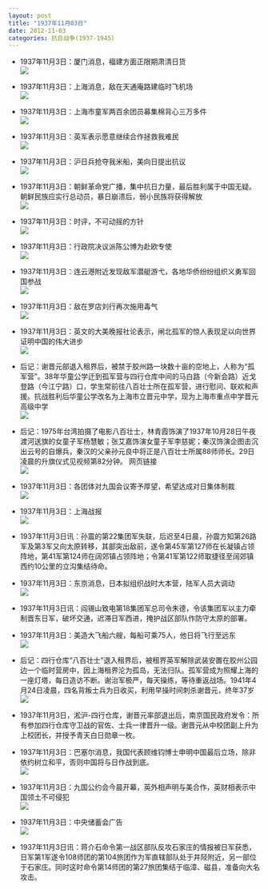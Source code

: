 ```yaml
---
layout: post
title: "1937年11月03日"
date: 2012-11-03
categories: 抗日战争(1937-1945)
---
```


<meta name="referrer" content="no-referrer" />

- 1937年11月3日：厦门消息，福建方面正限期肃清日货 <br/><img src="https://ww3.sinaimg.cn/large/aca367d8jw1dyia6fm9pxj.jpg" />

- 1937年11月3日：上海消息，敌在天通庵路建临时飞机场 <br/><img src="https://ww1.sinaimg.cn/large/aca367d8jw1dyi9lm9jhtj.jpg" />

- 1937年11月3日：上海市童军两百余团员募集棉背心三万多件 <br/><img src="https://ww1.sinaimg.cn/large/aca367d8jw1dyi7v572t9j.jpg" />

- 1937年11月3日：英军表示愿意继续合作拯救我难民 <br/><img src="https://ww3.sinaimg.cn/large/aca367d8jw1dyi64p9lyej.jpg" />

- 1937年11月3日：沪日兵抢夺我米船，美向日提出抗议 <br/><img src="https://ww4.sinaimg.cn/large/aca367d8jw1dyi4edx4jsj.jpg" />

- 1937年11月3日：朝鲜革命党广播，集中抗日力量，最后胜利属于中国无疑。朝鲜民族应实行总动员，暴日崩溃后，弱小民族将获得解放 <br/><img src="https://ww2.sinaimg.cn/large/aca367d8jw1dyi2nx8mzyj.jpg" />

- 1937年11月3日：时评，不可动摇的方针 <br/><img src="https://ww1.sinaimg.cn/large/aca367d8jw1dyi0xla82vj.jpg" />

- 1937年11月3日：行政院决议派陈公博为赴欧专使 <br/><img src="https://ww1.sinaimg.cn/large/aca367d8jw1dyhz76mdibj.jpg" />

- 1937年11月3日：连云港附近发现敌军潜艇游弋，各地华侨纷纷组织义勇军回国参战 <br/><img src="https://ww3.sinaimg.cn/large/aca367d8jw1dyhxgr3rcrj.jpg" />

- 1937年11月3日：敌在罗店刘行再次施用毒气 <br/><img src="https://ww3.sinaimg.cn/large/aca367d8jw1dyhu0040h7j.jpg" />

- 1937年11月3日：英文的大美晚报社论表示，闸北孤军的惊人表现足以向世界证明中国的伟大进步 <br/><img src="https://ww2.sinaimg.cn/large/aca367d8jw1dyhs9f6c6qj.jpg" />

- 后记：谢晋元部退入租界后，被禁于胶州路一块数十亩的空地上，人称为“孤军营”。38年华童公学迁到孤军营与四行仓库中间的马白路（今新会路）近戈登路（今江宁路）口，学生常前往八百壮士所在孤军营，进行慰问、联欢和声援。抗战胜利后华童公学改名为上海市立晋元中学，现为上海市重点中学晋元高级中学 <br/><img src="https://ww2.sinaimg.cn/large/aca367d8jw1dyhs49eq29j.jpg" />

- 后记：1975年台湾拍摄了电影八百壮士，林青霞饰演了1937年10月28日午夜渡河送旗的女童子军杨慧敏；张艾嘉饰演女童子军李慈妮；秦汉饰演企图击沉出云号的自爆兵，秦汉的父亲孙元良中将正是八百壮士所属88师师长。29日凌晨的升旗仪式见视频第82分钟。 网页链接 <br/><img src="https://ww2.sinaimg.cn/large/aca367d8jw1dyhrz9q7nhj.jpg" />

- 1937年11月3日：各团体对九国会议寄予厚望，希望达成对日集体制裁 <br/><img src="https://ww1.sinaimg.cn/large/aca367d8jw1dyhqiyneasj.jpg" />

- 1937年11月3日：上海战报 <br/><img src="https://ww4.sinaimg.cn/large/aca367d8jw1dyhoslbsrzj.jpg" />

- 1937年11月3日讯：孙震的第22集团军失联，后迟至4日晨，孙震方知第26路军及第3军又向太原转移，其部突出敌前，遂令第45军第127师在长凝镇占领阵地，第41军第124师在阔郊镇占领阵地；令第41军第122师取捷径至阔郊镇西约10公里的立沟集结待命。 

- 1937年11月3日：东京消息，日本拟组织战时大本营，陆军人员大调动 <br/><img src="https://ww4.sinaimg.cn/large/aca367d8jw1dyhn251m3zj.jpg" />

- 1937年11月3日讯：阎锡山致电第18集团军总司令朱德，令该集团军以主力牵制晋东日军，破坏交通，迟滞日军西进，掩护战区部队作防守太原的部署。  

- 1937年11月3日：美造大飞船六艘，每船可乘75人，他日将飞行至远东 <br/><img src="https://ww3.sinaimg.cn/large/aca367d8jw1dyhlbq8sgoj.jpg" />

- 后记：四行仓库“八百壮士”退入租界后，被租界英军解除武装安置在胶州公园边一个临时营房中，因上海租界沦为孤岛，无法归队。孤军营成为照耀上海的一座灯塔，每日造访不断。谢治军极严，每天操练，等待重返战场。1941年4月24日凌晨，四名背叛士兵为日收买，利用早操时间刺杀谢晋元，终年37岁 <br/><img src="https://ww1.sinaimg.cn/large/aca367d8jw1dyhl12u6q8j.jpg" />

- 1937年11月3日，淞沪-四行仓库，谢晋元率部退出后，南京国民政府发令：所有参加四行仓库守卫战的官佐、士兵一律晋升一级。谢晋元从中校团副上升为上校团长，并授予青天白日勋章一枚。   

- 1937年11月3日：巴塞尔消息，我国代表顾维钧博士申明中国最后立场，除非依约树立和平，否则中国将与日作战到底。 <br/><img src="https://ww2.sinaimg.cn/large/aca367d8jw1dyhjl3adkej.jpg" />

- 1937年11月3日：九国公约会今晨开幕，英外相声明与美合作，英财相表示中国领土不可侵犯 <br/><img src="https://ww4.sinaimg.cn/large/aca367d8jw1dyhhumy2aoj.jpg" />

- 1937年11月3日：中央储蓄会广告 <br/><img src="https://ww2.sinaimg.cn/large/aca367d8jw1dyhg47ad8cj.jpg" />

- 1937年11月3日讯：蒋介石命令第一战区部队反攻石家庄的情报被日军获悉，日军第1军遂令108师团的第104旅团作为军直辖部队处于井陉附近，另一部位于石家庄。同时这时命令第14师团的第27旅团集结于临漳、磁县，准备向大名攻击。 

